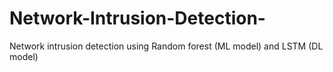 # Network-Intrusion-Detection-
Network intrusion detection using Random forest (ML model) and LSTM (DL model)
